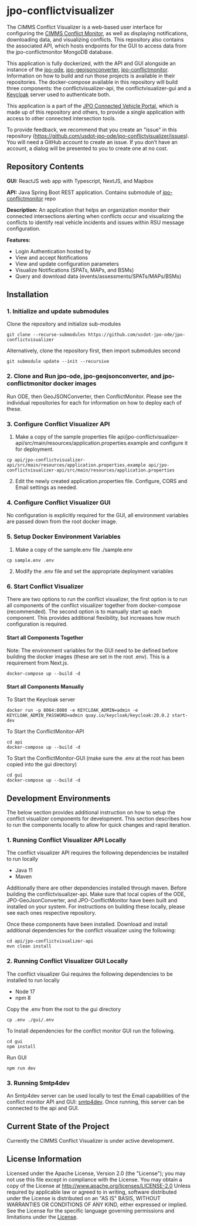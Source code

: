 # jpo-conflictvisualizer

The CIMMS Conflict Visualizer is a web-based user interface for configuring the [CIMMS Conflict Monitor](https://github.com/usdot-jpo-ode/jpo-conflictmonitor), as well as displaying notifications, downloading data, and visualizing conflicts. This repository also contains the associated API, which hosts endpoints for the GUI to access data from the jpo-conflictmonitor MongoDB database.

This application is fully dockerized, with the API and GUI alongside an instance of the [jpo-ode](https://github.com/usdot-jpo-ode/jpo-ode), [jpo-geojsonconverter](https://github.com/usdot-jpo-ode/jpo-geojsonconverter), [jpo-conflictmonitor](https://github.com/usdot-jpo-ode/jpo-conflictmonitor). Information on how to build and run those projects is available in their repositories. The docker-compose available in this repository will build three components: the conflictvisualizer-api, the conflictvisualizer-gui and a [Keycloak](https://www.keycloak.org/getting-started/getting-started-docker) server used to authenticate both.

This application is a part of the [JPO Connected Vehicle Portal](https://github.com/usdot-jpo-ode/jpo-cvportal), which is made up of this repository and others, to provide a single application with access to other connected intersection tools.

To provide feedback, we recommend that you create an "issue" in this repository (<https://github.com/usdot-jpo-ode/jpo-conflictvisualizer/issues>). You will need a GitHub account to create an issue. If you don’t have an account, a dialog will be presented to you to create one at no cost.

## Repository Contents

<b>GUI:</b> ReactJS web app with Typescript, NextJS, and Mapbox

<b>API:</b> Java Spring Boot REST application. Contains submodule of [jpo-conflictmonitor](https://github.com/usdot-jpo-ode/jpo-conflictmonitor) repo

<b>Description:</b> An application that helps an organization monitor their connected intersections alerting when conflicts occur and visualizing the conflicts to identify real vehicle incidents and issues within RSU message configuration.

<b>Features:</b>

- Login Authentication hosted by
- View and accept Notifications
- View and update configuration parameters
- Visualize Notifications (SPATs, MAPs, and BSMs)
- Query and download data (events/assessments/SPATs/MAPs/BSMs)

## Installation

### 1. Initialize and update submodules

Clone the repository and initialize sub-modules

```
git clone --recurse-submodules https://github.com/usdot-jpo-ode/jpo-conflictvisualizer
```

Alternatively, clone the repository first, then import submodules second

```
git submodule update --init --recursive
```

### 2. Clone and Run jpo-ode, jpo-geojsonconverter, and jpo-conflictmonitor docker images

Run ODE, then GeoJSONConverter, then ConflictMonitor. Please see the individual repositories for each for information on how to deploy each of these.

### 3. Configure Conflict Visualizer API

1. Make a copy of the sample properties file api/jpo-conflictvisualizer-api/src/main/resources/application.properties.example and configure it for deployment.

```
cp api/jpo-conflictvisualizer-api/src/main/resources/application.properties.example api/jpo-conflictvisualizer-api/src/main/resources/application.properties
```

2. Edit the newly created application.properties file. Configure, CORS and Email settings as needed.

### 4. Configure Conflict Visualizer GUI

No configuration is explicitly required for the GUI, all environment variables are passed down from the root docker image.

### 5. Setup Docker Environment Variables

1. Make a copy of the sample.env file ./sample.env

```
cp sample.env .env
```

2. Modify the .env file and set the appropriate deployment variables

### 6. Start Conflict Visualizer

There are two options to run the conflict visualizer, the first option is to run all components of the conflict visualizer together from docker-compose (recommended). The second option is to manually start up each component. This provides additional flexibility, but increases how much configuration is required.

#### Start all Components Together

Note: The environment variables for the GUI need to be defined before building the docker images (these are set in the root .env). This is a requirement from Next.js.

```
docker-compose up --build -d
```

#### Start all Components Manually

To Start the Keycloak server

```
docker run -p 8084:8080 -e KEYCLOAK_ADMIN=admin -e KEYCLOAK_ADMIN_PASSWORD=admin quay.io/keycloak/keycloak:20.0.2 start-dev
```

To Start the ConflictMonitor-API

```
cd api
docker-compose up --build -d
```

To Start the ConflictMonitor-GUI (make sure the .env at the root has been copied into the gui directory)

```
cd gui
docker-compose up --build -d
```

## Development Environments

The below section provides additional instruction on how to setup the conflict visualizer components for development. This section describes how to run the components locally to allow for quick changes and rapid iteration.

### 1. Running Conflict Visualizer API Locally

The conflict visualizer API requires the following dependencies be installed to run locally

- Java 11
- Maven

Additionally there are other dependencies installed through maven.
Before building the conflictvisualizer-api. Make sure that local copies of the ODE, JPO-GeoJsonConverter, and JPO-ConflictMonitor have been built and installed on your system. For instructions on building these locally, please see each ones respective repository.

Once these components have been installed. Download and install additional dependencies for the conflict visualizer using the following:

```
cd api/jpo-conflictvisualizer-api
mvn clean install
```

### 2. Running Conflict Visualizer GUI Locally

The conflict visualizer Gui requires the following dependencies to be installed to run locally

- Node 17
- npm 8

Copy the .env from the root to the gui directory

```
cp .env ./gui/.env
```

To Install dependencies for the conflict monitor GUI run the following.

```
cd gui
npm install
```

Run GUI

```
npm run dev
```

### 3. Running Smtp4dev

An Smtp4dev server can be used locally to test the Email capabilities of the conflict monitor API and GUI: [smtp4dev](https://github.com/rnwood/smtp4dev). Once running, this server can be connected to the api and GUI.

## Current State of the Project

Currently the CIMMS Conflict Visualizer is under active development.

## License Information

Licensed under the Apache License, Version 2.0 (the "License"); you may not use this
file except in compliance with the License.
You may obtain a copy of the License at <http://www.apache.org/licenses/LICENSE-2.0>
Unless required by applicable law or agreed to in writing, software distributed under
the License is distributed on an "AS IS" BASIS, WITHOUT WARRANTIES OR CONDITIONS OF ANY KIND, either expressed or implied. See the License for the specific language governing
permissions and limitations under the [License](http://www.apache.org/licenses/LICENSE-2.0).

